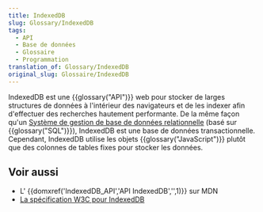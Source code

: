 ```yaml
---
title: IndexedDB
slug: Glossary/IndexedDB
tags:
  - API
  - Base de données
  - Glossaire
  - Programmation
translation_of: Glossary/IndexedDB
original_slug: Glossaire/IndexedDB
---
```


IndexedDB est une {{glossary("API")}} web pour stocker de larges structures de données à l'intérieur des navigateurs et de les indexer afin d'effectuer des recherches hautement performante. De la même façon qu'un [Système de gestion de base de données relationnelle](https://fr.wikipedia.org/wiki/Syst%C3%A8me_de_gestion_de_base_de_donn%C3%A9es) (basé sur {{glossary("SQL")}}), IndexedDB est une base de données transactionnelle. Cependant, IndexedDB utilise les objets {{glossary("JavaScript")}} plutôt que des colonnes de tables fixes pour stocker les données.

## Voir aussi

- L' {{domxref('IndexedDB_API','API IndexedDB','',1)}} sur MDN
- [La spécification W3C pour IndexedDB](http://w3c.github.io/IndexedDB/)
